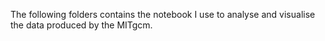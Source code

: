 The following folders contains the notebook I use to analyse and visualise the data produced by the MITgcm.
